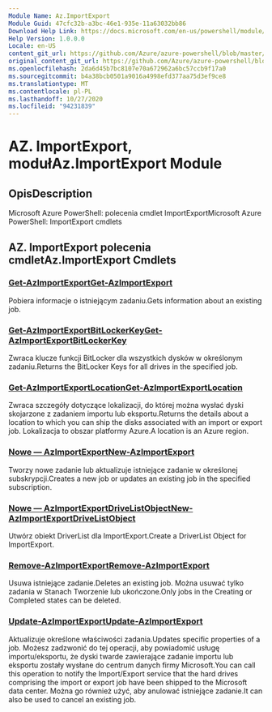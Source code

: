 ```yaml
---
Module Name: Az.ImportExport
Module Guid: 47cfc32b-a3bc-46e1-935e-11a63032bb86
Download Help Link: https://docs.microsoft.com/en-us/powershell/module/az.importexport
Help Version: 1.0.0.0
Locale: en-US
content_git_url: https://github.com/Azure/azure-powershell/blob/master/src/ImportExport/help/Az.ImportExport.md
original_content_git_url: https://github.com/Azure/azure-powershell/blob/master/src/ImportExport/help/Az.ImportExport.md
ms.openlocfilehash: 2da6d45b7bc8107e70a672962a6bc57ccb9f17a0
ms.sourcegitcommit: b4a38bcb0501a9016a4998efd377aa75d3ef9ce8
ms.translationtype: MT
ms.contentlocale: pl-PL
ms.lasthandoff: 10/27/2020
ms.locfileid: "94231839"
---
```

# <span data-ttu-id="7a757-101">AZ. ImportExport, moduł</span><span class="sxs-lookup"><span data-stu-id="7a757-101">Az.ImportExport Module</span></span>
## <span data-ttu-id="7a757-102">Opis</span><span class="sxs-lookup"><span data-stu-id="7a757-102">Description</span></span>
<span data-ttu-id="7a757-103">Microsoft Azure PowerShell: polecenia cmdlet ImportExport</span><span class="sxs-lookup"><span data-stu-id="7a757-103">Microsoft Azure PowerShell: ImportExport cmdlets</span></span>

## <span data-ttu-id="7a757-104">AZ. ImportExport polecenia cmdlet</span><span class="sxs-lookup"><span data-stu-id="7a757-104">Az.ImportExport Cmdlets</span></span>
### [<span data-ttu-id="7a757-105">Get-AzImportExport</span><span class="sxs-lookup"><span data-stu-id="7a757-105">Get-AzImportExport</span></span>](Get-AzImportExport.md)
<span data-ttu-id="7a757-106">Pobiera informacje o istniejącym zadaniu.</span><span class="sxs-lookup"><span data-stu-id="7a757-106">Gets information about an existing job.</span></span>

### [<span data-ttu-id="7a757-107">Get-AzImportExportBitLockerKey</span><span class="sxs-lookup"><span data-stu-id="7a757-107">Get-AzImportExportBitLockerKey</span></span>](Get-AzImportExportBitLockerKey.md)
<span data-ttu-id="7a757-108">Zwraca klucze funkcji BitLocker dla wszystkich dysków w określonym zadaniu.</span><span class="sxs-lookup"><span data-stu-id="7a757-108">Returns the BitLocker Keys for all drives in the specified job.</span></span>

### [<span data-ttu-id="7a757-109">Get-AzImportExportLocation</span><span class="sxs-lookup"><span data-stu-id="7a757-109">Get-AzImportExportLocation</span></span>](Get-AzImportExportLocation.md)
<span data-ttu-id="7a757-110">Zwraca szczegóły dotyczące lokalizacji, do której można wysłać dyski skojarzone z zadaniem importu lub eksportu.</span><span class="sxs-lookup"><span data-stu-id="7a757-110">Returns the details about a location to which you can ship the disks associated with an import or export job.</span></span>
<span data-ttu-id="7a757-111">Lokalizacja to obszar platformy Azure.</span><span class="sxs-lookup"><span data-stu-id="7a757-111">A location is an Azure region.</span></span>

### [<span data-ttu-id="7a757-112">Nowe — AzImportExport</span><span class="sxs-lookup"><span data-stu-id="7a757-112">New-AzImportExport</span></span>](New-AzImportExport.md)
<span data-ttu-id="7a757-113">Tworzy nowe zadanie lub aktualizuje istniejące zadanie w określonej subskrypcji.</span><span class="sxs-lookup"><span data-stu-id="7a757-113">Creates a new job or updates an existing job in the specified subscription.</span></span>

### [<span data-ttu-id="7a757-114">Nowe — AzImportExportDriveListObject</span><span class="sxs-lookup"><span data-stu-id="7a757-114">New-AzImportExportDriveListObject</span></span>](New-AzImportExportDriveListObject.md)
<span data-ttu-id="7a757-115">Utwórz obiekt DriverList dla ImportExport.</span><span class="sxs-lookup"><span data-stu-id="7a757-115">Create a DriverList Object for ImportExport.</span></span>

### [<span data-ttu-id="7a757-116">Remove-AzImportExport</span><span class="sxs-lookup"><span data-stu-id="7a757-116">Remove-AzImportExport</span></span>](Remove-AzImportExport.md)
<span data-ttu-id="7a757-117">Usuwa istniejące zadanie.</span><span class="sxs-lookup"><span data-stu-id="7a757-117">Deletes an existing job.</span></span>
<span data-ttu-id="7a757-118">Można usuwać tylko zadania w Stanach Tworzenie lub ukończone.</span><span class="sxs-lookup"><span data-stu-id="7a757-118">Only jobs in the Creating or Completed states can be deleted.</span></span>

### [<span data-ttu-id="7a757-119">Update-AzImportExport</span><span class="sxs-lookup"><span data-stu-id="7a757-119">Update-AzImportExport</span></span>](Update-AzImportExport.md)
<span data-ttu-id="7a757-120">Aktualizuje określone właściwości zadania.</span><span class="sxs-lookup"><span data-stu-id="7a757-120">Updates specific properties of a job.</span></span>
<span data-ttu-id="7a757-121">Możesz zadzwonić do tej operacji, aby powiadomić usługę importu/eksportu, że dyski twarde zawierające zadanie importu lub eksportu zostały wysłane do centrum danych firmy Microsoft.</span><span class="sxs-lookup"><span data-stu-id="7a757-121">You can call this operation to notify the Import/Export service that the hard drives comprising the import or export job have been shipped to the Microsoft data center.</span></span>
<span data-ttu-id="7a757-122">Można go również użyć, aby anulować istniejące zadanie.</span><span class="sxs-lookup"><span data-stu-id="7a757-122">It can also be used to cancel an existing job.</span></span>

